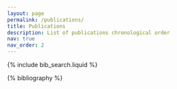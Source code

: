 ```yaml
---
layout: page
permalink: /publications/
title: Publications
description: List of publications chronological order
nav: true
nav_order: 2
---
```


<!-- _pages/publications.md -->

<!-- Bibsearch Feature -->
{% include bib_search.liquid %}

<div class="publications">

{% bibliography %}

</div>
